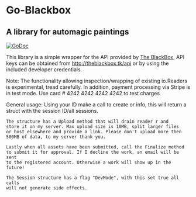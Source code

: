 # Go-Blackbox
## A library for automagic paintings
[![GoDoc](https://godoc.org/github.com/germ/go-blackbox?status.svg)](https://godoc.org/github.com/germ/go-blackbox)

This library is a simple wrapper for the API provided by [The BlackBox](http://theblackbox.tk), API keys can be obtained from http://theblackbox.tk/api or by using the included developer credentials.

Note: The functionality allowing inspection/wrapping of existing io.Readers is experimental, tread carefully.
In addition, payment processing via Stripe is in test mode. Use card # 4242 4242 4242 4242 to test charges

 General usage:
	Using your ID make a call to create or info, this will return a 
	struct with the session ID/all sessions.

	The structure has a Upload method that will drain reader r and
	store it on my server. Max upload size is 10MB, split larger files
	or host elsewhere and provide a link. Please don't upload more then
	500MB of data, to my server thank you.

	Lastly when all assets have been submitted, call the Finalize method
	to submit it for approval. If I decline the work, an email will be sent
	to the registered account. Otherwise a work will show up in the future!

	The Session structure has a flag "DevMode", with this set true all calls 
	will not generate side effects.
